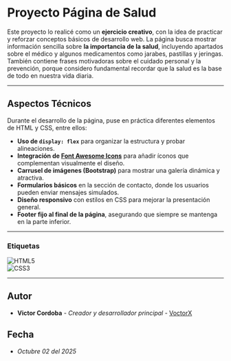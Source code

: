 # Proyecto Página de Salud

Este proyecto lo realicé como un **ejercicio creativo**, con la idea de practicar y reforzar conceptos básicos de desarrollo web. La página busca mostrar información sencilla sobre **la importancia de la salud**, incluyendo apartados sobre el médico y algunos medicamentos como jarabes, pastillas y jeringas. También contiene frases motivadoras sobre el cuidado personal y la prevención, porque considero fundamental recordar que la salud es la base de todo en nuestra vida diaria.

---

## Aspectos Técnicos

Durante el desarrollo de la página, puse en práctica diferentes elementos de HTML y CSS, entre ellos:

- **Uso de `display: flex`** para organizar la estructura y probar alineaciones.
- **Integración de [Font Awesome Icons](https://fontawesome.com/)** para añadir íconos que complementan visualmente el diseño.
- **Carrusel de imágenes (Bootstrap)** para mostrar una galería dinámica y atractiva.
- **Formularios básicos** en la sección de contacto, donde los usuarios pueden enviar mensajes simulados.
- **Diseño responsivo** con estilos en CSS para mejorar la presentación general.
- **Footer fijo al final de la página**, asegurando que siempre se mantenga en la parte inferior.

---

### Etiquetas
![HTML5](https://img.shields.io/badge/HTML5-5-E34F26?style=for-the-badge&logo=html5&logoColor=white)  
![CSS3](https://img.shields.io/badge/CSS3-3-1572B6?style=for-the-badge&logo=css3&logoColor=white)

---

## Autor 

* **Victor Cordoba** - *Creador y desarrollador principal* - [VoctorX](https://github.com/VoctorX)

## Fecha 
* *Octubre 02 del 2025*
